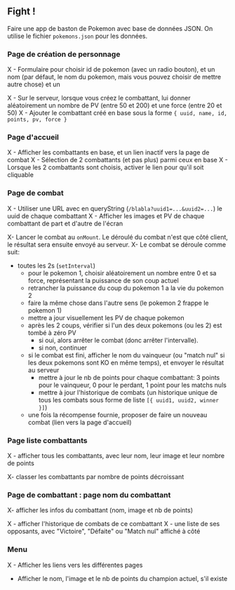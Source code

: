 ## Fight !

Faire une app de baston de Pokemon avec base de données JSON. On utilise le fichier `pokemons.json` pour les données.

### Page de création de personnage

X - Formulaire pour choisir id de pokemon (avec un radio bouton), et un nom (par défaut, le nom du pokemon, mais vous pouvez choisir de mettre autre chose) et un

X - Sur le serveur, lorsque vous créez le combattant, lui donner aléatoirement un nombre de PV (entre 50 et 200) et une force (entre 20 et 50)
X - Ajouter le combattant créé en base sous la forme `{ uuid, name, id, points, pv, force }`

### Page d'accueil

X - Afficher les combattants en base, et un lien inactif vers la page de combat
X - Sélection de 2 combattants (et pas plus) parmi ceux en base
X - Lorsque les 2 combattants sont choisis, activer le lien pour qu'il soit cliquable

### Page de combat

X - Utiliser une URL avec en queryString (`/blabla?uuid1=...&uuid2=...`) le uuid de chaque combattant
X - Afficher les images et PV de chaque combattant de part et d'autre de l'écran

X- Lancer le combat au `onMount`. Le déroulé du combat n'est que côté client, le résultat sera ensuite envoyé au serveur.
X- Le combat se déroule comme suit:

- toutes les 2s (`setInterval`)
  - pour le pokemon 1, choisir aléatoirement un nombre entre 0 et sa force, représentant la puissance de son coup actuel
  - retrancher la puissance du coup du pokemon 1 a la vie du pokemon 2
  - faire la même chose dans l'autre sens (le pokemon 2 frappe le pokemon 1)
  - mettre a jour visuellement les PV de chaque pokemon
  - après les 2 coups, vérifier si l'un des deux pokemons (ou les 2) est tombé à zéro PV
    - si oui, alors arrêter le combat (donc arrêter l'intervalle).
    - si non, continuer
  - si le combat est fini, afficher le nom du vainqueur (ou "match nul" si les deux pokemons sont KO en même temps), et envoyer le résultat au serveur
    - mettre à jour le nb de points pour chaque combattant: 3 points pour le vainqueur, 0 pour le perdant, 1 point pour les matchs nuls
    - mettre à jour l'historique de combats (un historique unique de tous les combats sous forme de liste `[{ uuid1, uuid2, winner }]`)
  - une fois la récompense fournie, proposer de faire un nouveau combat (lien vers la page d'accueil)

### Page liste combattants

X - afficher tous les combattants, avec leur nom, leur image et leur nombre de points

X- classer les combattants par nombre de points décroissant

### Page de combattant : page nom du combattant

X- afficher les infos du combattant (nom, image et nb de points)

X - afficher l'historique de combats de ce combattant
X - une liste de ses opposants, avec "Victoire", "Défaite" ou "Match nul" affiché à côté

### Menu

X - Afficher les liens vers les différentes pages

- Afficher le nom, l'image et le nb de points du champion actuel, s'il existe
